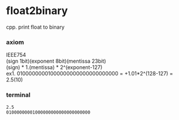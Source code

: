 # float2binary
cpp. print float to binary   
### axiom
IEEE754   
(sign 1bit)(exponent 8bit)(mentissa 23bit)   
(sign) * 1.(mentissa) * 2^(exponent-127)   
ex1. 01000000001000000000000000000000 = +1.01*2^(128-127) = 2.5(10)   
### terminal
```
2.5
01000000001000000000000000000000
```
